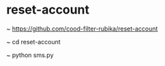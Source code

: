 # reset-account

~ https://github.com/cood-filter-rubika/reset-account

~ cd reset-account

~ python sms.py
